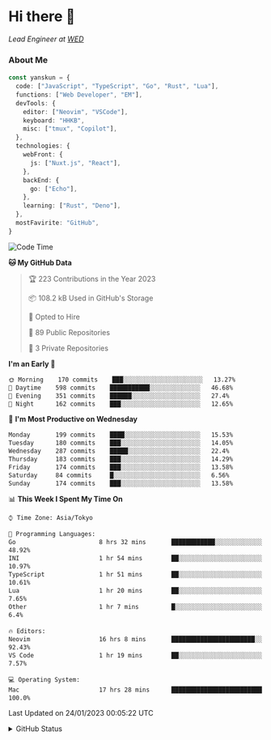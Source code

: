 # Hi there&nbsp;:wave:

_Lead Engineer at [WED](https://github.com/wedinc)_

### About Me

```ts
const yanskun = {
  code: ["JavaScript", "TypeScript", "Go", "Rust", "Lua"],
  functions: ["Web Developer", "EM"],
  devTools: {
    editor: ["Neovim", "VSCode"],
    keyboard: "HHKB",
    misc: ["tmux", "Copilot"],
  },
  technologies: {
    webFront: {
      js: ["Nuxt.js", "React"],
    },
    backEnd: {
      go: ["Echo"],
    },
    learning: ["Rust", "Deno"],
  },
  mostFavirite: "GitHub",
}
```

<!--START_SECTION:waka-->
![Code Time](http://img.shields.io/badge/Code%20Time-121%20hrs%2042%20mins-blue)

**🐱 My GitHub Data** 

> 🏆 223 Contributions in the Year 2023
 > 
> 📦 108.2 kB Used in GitHub's Storage 
 > 
> 💼 Opted to Hire
 > 
> 📜 89 Public Repositories 
 > 
> 🔑 3 Private Repositories  
 > 
**I'm an Early 🐤** 

```text
🌞 Morning    170 commits    ███░░░░░░░░░░░░░░░░░░░░░░   13.27% 
🌆 Daytime    598 commits    ███████████░░░░░░░░░░░░░░   46.68% 
🌃 Evening    351 commits    ██████░░░░░░░░░░░░░░░░░░░   27.4% 
🌙 Night      162 commits    ███░░░░░░░░░░░░░░░░░░░░░░   12.65%

```
📅 **I'm Most Productive on Wednesday** 

```text
Monday       199 commits    ████░░░░░░░░░░░░░░░░░░░░░   15.53% 
Tuesday      180 commits    ███░░░░░░░░░░░░░░░░░░░░░░   14.05% 
Wednesday    287 commits    █████░░░░░░░░░░░░░░░░░░░░   22.4% 
Thursday     183 commits    ███░░░░░░░░░░░░░░░░░░░░░░   14.29% 
Friday       174 commits    ███░░░░░░░░░░░░░░░░░░░░░░   13.58% 
Saturday     84 commits     █░░░░░░░░░░░░░░░░░░░░░░░░   6.56% 
Sunday       174 commits    ███░░░░░░░░░░░░░░░░░░░░░░   13.58%

```


📊 **This Week I Spent My Time On** 

```text
⌚︎ Time Zone: Asia/Tokyo

💬 Programming Languages: 
Go                       8 hrs 32 mins       ████████████░░░░░░░░░░░░░   48.92% 
INI                      1 hr 54 mins        ██░░░░░░░░░░░░░░░░░░░░░░░   10.97% 
TypeScript               1 hr 51 mins        ██░░░░░░░░░░░░░░░░░░░░░░░   10.61% 
Lua                      1 hr 20 mins        ██░░░░░░░░░░░░░░░░░░░░░░░   7.65% 
Other                    1 hr 7 mins         █░░░░░░░░░░░░░░░░░░░░░░░░   6.4%

🔥 Editors: 
Neovim                   16 hrs 8 mins       ███████████████████████░░   92.43% 
VS Code                  1 hr 19 mins        ██░░░░░░░░░░░░░░░░░░░░░░░   7.57%

💻 Operating System: 
Mac                      17 hrs 28 mins      █████████████████████████   100.0%

```


 Last Updated on 24/01/2023 00:05:22 UTC
<!--END_SECTION:waka-->

<details>
<summary>GitHub Status</summary>
<picture>
  <source media="(prefers-color-scheme: dark)" srcset="https://raw.githubusercontent.com/yanskun/yanskun/master/profile-summary-card-output/nord_dark/0-profile-details.svg">
 <img src="https://raw.githubusercontent.com/yanskun/yanskun/master/profile-summary-card-output/default/0-profile-details.svg">
</picture>
<br>
<picture>
  <source media="(prefers-color-scheme: dark)" srcset="https://raw.githubusercontent.com/yanskun/yanskun/master/profile-summary-card-output/nord_dark/1-repos-per-language.svg">
 <img src="https://raw.githubusercontent.com/yanskun/yanskun/master/profile-summary-card-output/default/1-repos-per-language.svg">
</picture>
<picture>
  <source media="(prefers-color-scheme: dark)" srcset="https://raw.githubusercontent.com/yanskun/yanskun/master/profile-summary-card-output/nord_dark/2-most-commit-language.svg">
 <img src="https://raw.githubusercontent.com/yanskun/yanskun/master/profile-summary-card-output/default/2-most-commit-language.svg">
</picture>
<br>
<picture>
  <source media="(prefers-color-scheme: dark)" srcset="https://raw.githubusercontent.com/yanskun/yanskun/master/profile-summary-card-output/nord_dark/3-stats.svg">
 <img src="https://raw.githubusercontent.com/yanskun/yanskun/master/profile-summary-card-output/default/3-stats.svg">
</picture>
<picture>
  <source media="(prefers-color-scheme: dark)" srcset="https://raw.githubusercontent.com/yanskun/yanskun/master/profile-summary-card-output/nord_dark/4-productive-time.svg">
 <img src="https://raw.githubusercontent.com/yanskun/yanskun/master/profile-summary-card-output/default/4-productive-time.svg">
</picture>
</details>
